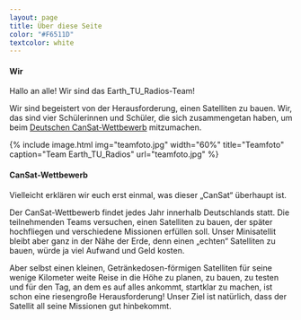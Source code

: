 ```yaml
---
layout: page
title: Über diese Seite
color: "#F6511D"
textcolor: white
---
```

#### Wir
Hallo an alle! Wir sind das Earth_TU_Radios-Team! 

Wir sind begeistert von der Herausforderung, einen Satelliten zu bauen. Wir, das sind vier Schülerinnen und Schüler, die sich zusammengetan haben, um beim [Deutschen CanSat-Wettbewerb](http://cansat.de) mitzumachen.

<!--img src="teamfoto.jpg" alt="Teamfoto" style="width:300px"-->

{% include image.html
    img="teamfoto.jpg"
    width="60%"
    title="Teamfoto"
    caption="Team Earth_TU_Radios"
    url="teamfoto.jpg"
%}

#### CanSat-Wettbewerb
Vielleicht erklären wir euch erst einmal, was dieser „CanSat“ überhaupt ist.

Der CanSat-Wettbewerb findet jedes Jahr innerhalb Deutschlands statt. Die teilnehmenden Teams versuchen, einen Satelliten zu bauen, der später hochfliegen und verschiedene Missionen erfüllen soll. Unser Minisatellit bleibt aber ganz in der Nähe der Erde, denn einen „echten“ Satelliten zu bauen, würde ja viel Aufwand und Geld kosten.

Aber selbst einen kleinen, Getränkedosen-förmigen Satelliten für seine wenige Kilometer weite Reise in die Höhe zu planen, zu bauen, zu testen und für den Tag, an dem es auf alles ankommt, startklar zu machen, ist schon eine riesengroße Herausforderung! Unser Ziel ist natürlich, dass der Satellit all seine Missionen gut hinbekommt.
